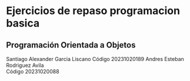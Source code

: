 # Ejercicios de repaso programacion basica
## Programación  Orientada a Objetos 
Santiago Alexander Garcia Liscano
Código 20231020189
Andres Esteban Rodriguez Avila  
Código 20231020088

